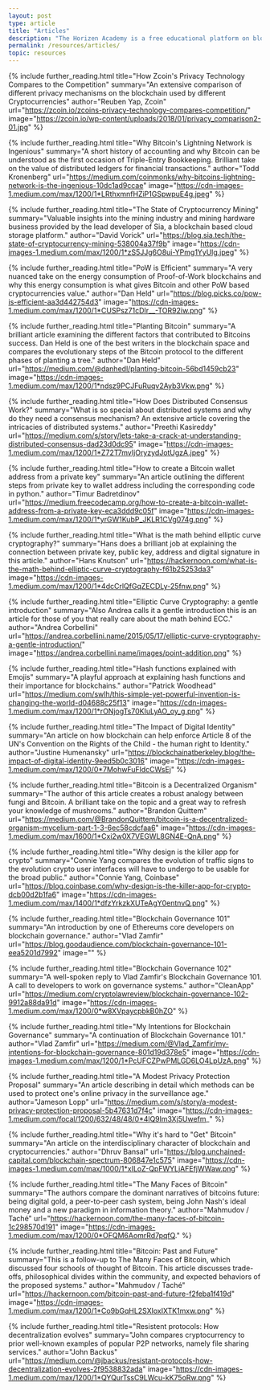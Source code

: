 ```yaml
---
layout: post
type: article
title: "Articles"
description: "The Horizen Academy is a free educational platform on blockchain technology, cryptocurrency, and privacy. We have put together a list of articles that are great to get started on blockchain and cryptocurrencies."
permalink: /resources/articles/
topic: resources
---
```



{%
  include further_reading.html
  title="How Zcoin's Privacy Technology Compares to the Competition"
  summary="An extensive comparison of different privacy mechanisms on the blockchain used by different Cryptocurrencies"
  author="Reuben Yap, Zcoin"
  url="https://zcoin.io/zcoins-privacy-technology-compares-competition/"
  image="https://zcoin.io/wp-content/uploads/2018/01/privacy_comparison2-01.jpg"
%}

{%
  include further_reading.html
  title="Why Bitcoin's Lightning Network is Ingenious"
  summary="A short history of accounting and why Bitcoin can be understood as the first occasion of Triple-Entry Bookkeeping. Brilliant take on the value of distributed ledgers for financial transactions."
  author="Todd Kronenberg"
  url="https://medium.com/coinmonks/why-bitcoins-lightning-network-is-the-ingenious-10dc1ad9ccae"
  image="https://cdn-images-1.medium.com/max/1200/1*LRthxmnfHZiP1GSpwpuE4g.jpeg"
%}

{%
  include further_reading.html
  title="The State of Cryptocurrency Mining"
  summary="Valuable insights into the mining industry and mining hardware business provided by the lead developer of Sia, a blockchain based cloud storage platform."
  author="David Vorick"
  url="https://blog.sia.tech/the-state-of-cryptocurrency-mining-538004a37f9b"
  image="https://cdn-images-1.medium.com/max/1200/1*zS5JJg6O8ui-YPmg1YyUlg.jpeg"
%}

{%
  include further_reading.html
  title="PoW is Efficient"
  summary="A very nuanced take on the energy consumption of Proof-of-Work blockchains and why this energy consumption is what gives Bitcoin and other PoW based cryptocurrencies value."
  author="Dan Held"
  url="https://blog.picks.co/pow-is-efficient-aa3d442754d3"
  image="https://cdn-images-1.medium.com/max/1200/1*CUSPsz71cDIr__-TOR92iw.png"
%}

{%
  include further_reading.html
  title="Planting Bitcoin"
  summary="A brilliant article examining the different factors that contributed to Bitcoins success. Dan Held is one of the best writers in the blockchain space and compares the evolutionary steps of the Bitcoin protocol to the different phases of planting a tree."
  author="Dan Held"
  url="https://medium.com/@danhedl/planting-bitcoin-56bd1459cb23"
  image="https://cdn-images-1.medium.com/max/1200/1*ndsz9PCJFuRuqv2Ayb3Vkw.png"
%}

{%
  include further_reading.html
  title="How Does Distributed Consensus Work?"
  summary="What is so special about distributed systems and why do they need a consensus mechanism? An extensive article covering the intricacies of distributed systems."
  author="Preethi Kasireddy"
  url="https://medium.com/s/story/lets-take-a-crack-at-understanding-distributed-consensus-dad23d0dc95"
  image="https://cdn-images-1.medium.com/max/1200/1*Z72T7mvIjOryzydJotUgzA.jpeg"
%}

{%
  include further_reading.html
  title="How to create a Bitcoin wallet address from a private key"
  summary="An article outlining the different steps from private key to wallet address including the corresponding code in python."
  author="Timur Badretdinov"
  url="https://medium.freecodecamp.org/how-to-create-a-bitcoin-wallet-address-from-a-private-key-eca3ddd9c05f"
  image="https://cdn-images-1.medium.com/max/1200/1*yrGW1KubP_JKLR1CVg074g.png"
%}

{%
  include further_reading.html
  title="What is the math behind elliptic curve cryptography?"
  summary="Hans does a brilliant job at explaining the connection between private key, public key, address and digital signature in this article."
  author="Hans Knutson"
  url="https://hackernoon.com/what-is-the-math-behind-elliptic-curve-cryptography-f61b25253da3"
  image="https://cdn-images-1.medium.com/max/1200/1*4dcCrlQfGqZECDLy-25fnw.png"
%}

{%
  include further_reading.html
  title="Elliptic Curve Cryptography: a gentle introduction"
  summary="Also Andrea calls it a gentle introduction this is an article for those of you that really care about the math behind ECC."
  author="Andrea Corbellini"
  url="https://andrea.corbellini.name/2015/05/17/elliptic-curve-cryptography-a-gentle-introduction/"
  image="https://andrea.corbellini.name/images/point-addition.png"
%}

{%
  include further_reading.html
  title="Hash functions explained with Emojis"
  summary="A playful approach at explaining hash functions and their importance for blockchains."
  author="Patrick Woodhead"
  url="https://medium.com/swlh/this-simple-yet-powerful-invention-is-changing-the-world-d04688c25f13"
  image="https://cdn-images-1.medium.com/max/1200/1*rONjogTs70KIuLyAO_oy_g.png"
%}

{%
  include further_reading.html
  title="The Impact of Digital Identity"
  summary="An article on how blockchain can help enforce Article 8 of the UN's Convention on the Rights of the Child - the human right to Identity."
  author="Justine Humenansky"
  url="https://blockchainatberkeley.blog/the-impact-of-digital-identity-9eed5b0c3016"
  image="https://cdn-images-1.medium.com/max/1200/0*7MohwFuFldcCWsEj"
%}

{%
  include further_reading.html
  title="Bitcoin is a Decentralized Organism"
  summary="The author of this article creates a robust analogy between fungi and Bitcoin. A brilliant take on the topic and a great way to refresh your knowledge of mushrooms."
  author="Brandon Quittem"
  url="https://medium.com/@BrandonQuittem/bitcoin-is-a-decentralized-organism-mycelium-part-1-3-6ec58cdcfaa6"
  image="https://cdn-images-1.medium.com/max/1600/1*Cxi2w0X7VEGWL8GN4E-QnA.png"
%}

{%
  include further_reading.html
  title="Why design is the killer app for crypto"
  summary="Connie Yang compares the evolution of traffic signs to the evolution crypto user interfaces will have to undergo to be usable for the broad public."
  author="Connie Yang, Coinbase"
  url="https://blog.coinbase.com/why-design-is-the-killer-app-for-crypto-dcb00d2b1fa6"
  image="https://cdn-images-1.medium.com/max/1400/1*dfzYrkzkXUTeAgY0entnvQ.png"
%}

{%
  include further_reading.html
  title="Blockchain Governance 101"
  summary="An introduction by one of Ethereums core developers on blockchain governance."
  author="Vlad Zamfir"
  url="https://blog.goodaudience.com/blockchain-governance-101-eea5201d7992"
  image=""
%}

{%
  include further_reading.html
  title="Blockchain Governance 102"
  summary="A well-spoken reply to Vlad Zamfir's Blockchain Governance 101. A call to developers to work on governance systems."
  author="CleanApp"
  url="https://medium.com/cryptolawreview/blockchain-governance-102-9912a88da91d"
  image="https://cdn-images-1.medium.com/max/1200/0*w8XVpaycpbkB0hZO"
%}

{%
  include further_reading.html
  title="My Intentions for Blockchain Governance"
  summary="A continuation of Blockchain Governance 101."
  author="Vlad Zamfir"
  url="https://medium.com/@Vlad_Zamfir/my-intentions-for-blockchain-governance-801d19d378e5"
  image="https://cdn-images-1.medium.com/max/1200/1*PcUFCZPwPMLGD6LO4LpUzA.png"
%}

{%
  include further_reading.html
  title="A Modest Privacy Protection Proposal"
  summary="An article describing in detail which methods can be used to protect one's online privacy in the surveillance age."
  author="Jameson Lopp"
  url="https://medium.com/s/story/a-modest-privacy-protection-proposal-5b47631d7f4c"
  image="https://cdn-images-1.medium.com/focal/1200/632/48/48/0*4lQ9lm3Xj5Uwefm_"
%}

{%
  include further_reading.html
  title="Why it's hard to \"Get\" Bitcoin"
  summary="An article on the interdisciplinary character of blockchain and cryptocurrencies."
  author="Dhruv Bansal"
  url="https://blog.unchained-capital.com/blockchain-spectrum-806847e1c575"
  image="https://cdn-images-1.medium.com/max/1000/1*xILoZ-QpFWYLjAFEfjWWaw.png"
%}

{%
  include further_reading.html
  title="The Many Faces of Bitcoin"
  summary="The authors compare the dominant narratives of bitcoins future: being digital gold, a peer-to-peer cash system, being John Nash's ideal money and a new paradigm in information theory."
  author="Mahmudov / Taché"
  url="https://hackernoon.com/the-many-faces-of-bitcoin-1c298570d191"
  image="https://cdn-images-1.medium.com/max/1200/0*OFQM6AomrRd7pqfQ."
%}

{%
  include further_reading.html
  title="Bitcoin: Past and Future"
  summary="This is a follow-up to The Many Faces of Bitcoin, which discussed four schools of thought of Bitcoin. This article discusses trade-offs, philosophical divides within the community, and expected behaviors of the proposed systems."
  author="Mahmudov / Taché"
  url="https://hackernoon.com/bitcoin-past-and-future-f2feba1f419d"
  image="https://cdn-images-1.medium.com/max/1200/1*Co9bGqHL2SXloxIXTK1mxw.png"
%}

{%
  include further_reading.html
  title="Resistent protocols: How decentralization evolves"
  summary="John compares cryptocurrency to prior well-known examples of popular P2P networks, namely file sharing services."
  author="John Backus"
  url="https://medium.com/@jbackus/resistant-protocols-how-decentralization-evolves-2f9538832ada"
  image="https://cdn-images-1.medium.com/max/1200/1*QYQurTssC9LWcu-kK75oRw.png"
%}
